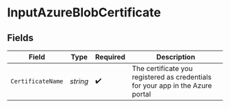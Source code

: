 # InputAzureBlobCertificate


## Fields

| Field                                                                          | Type                                                                           | Required                                                                       | Description                                                                    |
| ------------------------------------------------------------------------------ | ------------------------------------------------------------------------------ | ------------------------------------------------------------------------------ | ------------------------------------------------------------------------------ |
| `CertificateName`                                                              | *string*                                                                       | :heavy_check_mark:                                                             | The certificate you registered as credentials for your app in the Azure portal |